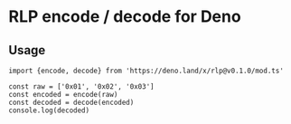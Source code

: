 # RLP encode / decode for Deno

## Usage
```
import {encode, decode} from 'https://deno.land/x/rlp@v0.1.0/mod.ts'

const raw = ['0x01', '0x02', '0x03']
const encoded = encode(raw)
const decoded = decode(encoded)
console.log(decoded)

```